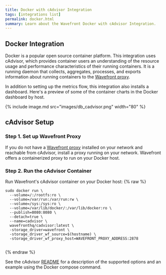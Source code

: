 ```yaml
---
title: Docker with cAdvisor Integration
tags: [integrations list]
permalink: docker.html
summary: Learn about the Wavefront Docker with cAdvisor Integration.
---
```

## Docker Integration

Docker is a popular open source container platform. This integration uses cAdvisor, which provides container users an understanding of the resource usage and performance characteristics of their running containers. It is a running daemon that collects, aggregates, processes, and exports information about running containers to the [Wavefront proxy](https://docs.wavefront.com/proxies.html).

In addition to setting up the metrics flow, this integration also installs a dashboard. Here's a preview of some of the container charts in the Docker dashboard by host.

{% include image.md src="images/db_cadvisor.png" width="80" %}

## cAdvisor Setup



### Step 1. Set up Wavefront Proxy

If you do not have a [Wavefront proxy](https://docs.wavefront.com/proxies.html) installed on your network and reachable from cAdvisor, install a proxy running on your network. Wavefront offers a containerized proxy to run on your Docker host.

### Step 2. Run the cAdvisor Container

Run Wavefront's cAdvisor container on your Docker host:
{% raw %}
```
sudo docker run \
  --volume=/:/rootfs:ro \
  --volume=/var/run:/var/run:rw \
  --volume=/sys:/sys:ro \
  --volume=/var/lib/docker/:/var/lib/docker:ro \
  --publish=8080:8080 \
  --detach=true \
  --name=cadvisor \
  wavefronthq/cadvisor:latest \
  -storage_driver=wavefront \
  -storage_driver_wf_source=$(hostname) \
  -storage_driver_wf_proxy_host=WAVEFRONT_PROXY_ADDRESS:2878


```
{% endraw %}

See the cAdvisor [README](https://github.com/wavefrontHQ/integrations/tree/master/cadvisor) for a description of the supported options and an example using the Docker compose command.

